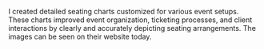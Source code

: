 
I created detailed seating charts customized for various event setups. These charts improved event organization, ticketing processes, and client interactions by clearly and accurately depicting seating arrangements. The images can be seen on their website today.